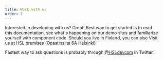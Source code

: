```yaml
---
title: Work with us
order: 2
---
```


Interested in developing with us? Great! Best way to get started is to read this documentation, see what's happening
on our demo sites and familiarize yourself with component code. Should you live in Finland, you can also Visit us at HSL
premises (Opastinsilta 6A Helsinki)

Fastest way to ask questions is probably through [@HSLdevcom](https://twitter.com/HSLdevcom) in Twitter.
